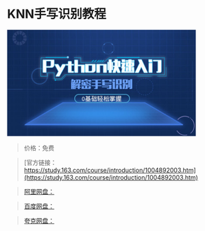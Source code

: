 # KNN手写识别教程

![img](../../../assets/study163/free/FCB6B26ABEBE549801AFF946D8586F60.jpg)

> 价格：免费

> [官方链接：https://study.163.com/course/introduction/1004892003.htm](https://study.163.com/course/introduction/1004892003.htm)

> [阿里网盘：]()

> [百度网盘：]()

> [夸克网盘：]()
